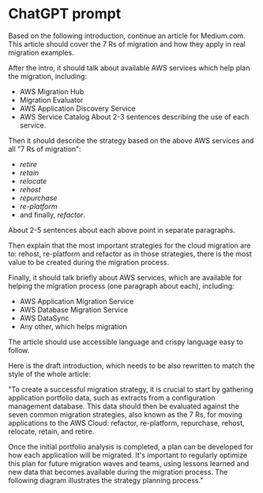 # ChatGPT prompt

Based on the following introduction, continue an article for Medium.com. This article should cover the 7 Rs of migration and how they apply in real migration examples.

After the intro, it should talk about available AWS services which help plan the migration, including:

- AWS Migration Hub
- Migration Evaluator
- AWS Application Discovery Service
- AWS Service Catalog
About 2-3 sentences describing the use of each service.

Then it should describe the strategy based on the above AWS services and all "7 Rs of migration":

- *retire*
- *retain*
- *relocate*
- *rehost*
- *repurchase*
- *re-platform*
- and finally, *refactor*.

About 2-5 sentences about each above point in separate paragraphs.

Then explain that the most important strategies for the cloud migration are to: rehost, re-platform and refactor as in those strategies, there is the most value to be created during the migration process.

Finally, it should talk briefly about AWS services, which are available for helping the migration process (one paragraph about each), including:

- AWS Application Migration Service
- AWS Database Migration Service
- AWS DataSync
- Any other, which helps migration

The article should use accessible language and crispy language easy to follow.

Here is the draft introduction, which needs to be also rewritten to match the style of the whole article:

"To create a successful migration strategy, it is crucial to start by gathering application portfolio data, such as extracts from a configuration management database. This data should then be evaluated against the seven common migration strategies, also known as the 7 Rs, for moving applications to the AWS Cloud: refactor, re-platform, repurchase, rehost, relocate, retain, and retire.

Once the initial portfolio analysis is completed, a plan can be developed for how each application will be migrated. It's important to regularly optimize this plan for future migration waves and teams, using lessons learned and new data that becomes available during the migration process. The following diagram illustrates the strategy planning process."
